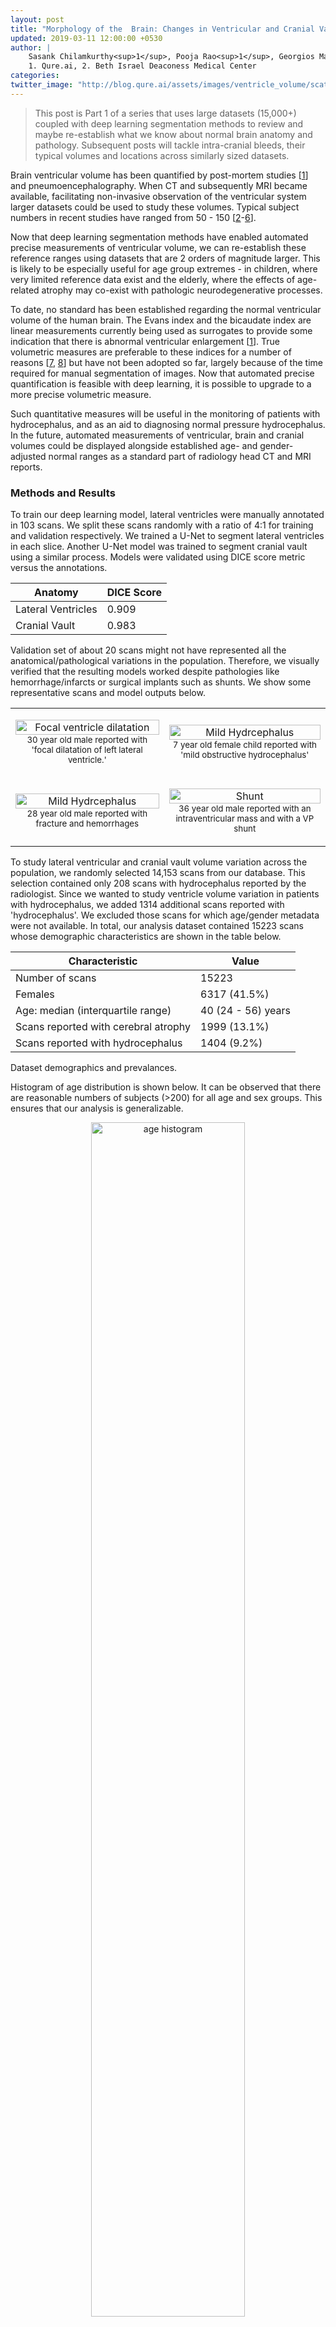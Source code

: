 ```yaml
---
layout: post
title: "Morphology of the  Brain: Changes in Ventricular and Cranial Vault Volumes in 15000 subjects with Aging and Hydrocephalus"
updated: 2019-03-11 12:00:00 +0530
author: |
    Sasank Chilamkurthy<sup>1</sup>, Pooja Rao<sup>1</sup>, Georgios Maragkos<sup>2</sup>, Ajith Thomas<sup>2</sup> <br />
    1. Qure.ai, 2. Beth Israel Deaconess Medical Center
categories:
twitter_image: "http://blog.qure.ai/assets/images/ventricle_volume/scatter.png"
---
```


> This post is Part 1 of a series that uses large datasets (15,000+) coupled with deep learning segmentation methods to review and maybe re-establish what we know about normal brain anatomy and pathology. Subsequent posts will tackle intra-cranial bleeds, their typical volumes and locations across similarly sized datasets.

Brain ventricular volume has been quantified by post-mortem studies [[1](#1)] and pneumoencephalography. When CT and subsequently MRI became available, facilitating non-invasive observation of the ventricular system larger datasets could be used to study these volumes. Typical subject numbers in recent studies have ranged from 50 - 150 [[2](#2)-[6](#6)].

Now that deep learning segmentation methods have enabled automated precise measurements of ventricular volume, we can re-establish these reference ranges using datasets that are 2 orders of magnitude larger. This is likely to be especially useful for age group extremes - in children, where very limited reference data exist and the elderly, where the effects of age-related atrophy may co-exist with pathologic neurodegenerative processes.

To date, no standard has been established regarding the normal ventricular volume of the human brain. The Evans index and the bicaudate index are linear measurements currently being used as surrogates to provide some indication that there is abnormal ventricular enlargement [[1](#1)]. True volumetric measures are preferable to these indices for a number of reasons [[7](#7), [8](#8)] but have not been adopted so far, largely because of the time required for manual segmentation of images. Now that automated precise quantification is feasible with deep learning, it is possible to upgrade to a more precise volumetric measure.

Such quantitative measures will be useful in the monitoring of patients with hydrocephalus, and as an aid to diagnosing normal pressure hydrocephalus. In the future, automated measurements of ventricular, brain and cranial volumes could be displayed alongside established age- and gender-adjusted normal ranges as a standard part of radiology head CT and MRI reports.

### Methods and Results

To train our deep learning model, lateral ventricles were manually annotated in 103 scans. We split these scans randomly with a ratio of 4:1 for training and validation respectively. We trained a U-Net to segment lateral ventricles in each slice. Another U-Net model was trained to segment cranial vault using a similar process. Models were validated using DICE score metric versus the annotations.

<table style="width:100%">
<thead>
<th>Anatomy</th>
<th>DICE Score</th>
</thead>
<tr>
    <td>Lateral Ventricles</td>
    <td>0.909</td>
</tr>
<tr>
    <td>Cranial Vault</td>
    <td>0.983</td>
</tr>

</table>


Validation set of about 20 scans might not have represented all the anatomical/pathological variations in the population. Therefore, we visually verified that the resulting models worked despite pathologies like hemorrhage/infarcts or surgical implants such as shunts. We show some representative scans and model outputs below.


<table style="width:100%">
<tr>
    <td>
        <p align="center">
            <img width='100%' src="/assets/images/ventricle_volume/focal_dilation.png" alt="Focal ventricle dilatation">
            <br>
            <small>30 year old male reported with 'focal dilatation of left lateral ventricle.'</small>
        </p>
    </td>
    <td>
        <p align="center">
            <img width='100%' src="/assets/images/ventricle_volume/mild_hydrocephalus.png" alt="Mild Hydrcephalus">
            <br>
            <small>7 year old female child reported with 'mild obstructive hydrocephalus'</small>
        </p>
    </td>
</tr>

<tr>
    <td>
        <p align="center">
            <img width='100%' src="/assets/images/ventricle_volume/hemorrhage.png" alt="Mild Hydrcephalus">
            <br>
            <small>28 year old male reported with fracture and hemorrhages</small>
        </p>
    </td>
    <td>
        <p align="center">
            <img width='100%' src="/assets/images/ventricle_volume/shunt.png" alt="Shunt">
            <br>
            <small>36 year old male reported with an intraventricular mass and with a VP shunt</small>
        </p>
    </td>
</tr>
</table>

To study lateral ventricular and cranial vault volume variation across the population, we randomly selected 14,153 scans from our database. This selection contained only 208 scans with hydrocephalus reported by the radiologist. Since we wanted to study ventricle volume variation in patients with hydrocephalus, we added 1314 additional scans reported with 'hydrocephalus'. We excluded those scans for which age/gender metadata were not available.
In total, our analysis dataset contained 15223 scans whose demographic characteristics are shown in the table below.

<table class="table">
    <thead>
        <th>Characteristic</th>
        <th>Value</th>
    </thead>
    <tr>
        <td>Number of scans</td>
        <td>15223</td>
    </tr>
    <tr>
        <td>Females</td>
        <td>6317 (41.5%)</td>
    </tr>
    <tr>
        <td>Age: median (interquartile range) </td>
        <td>40 (24 - 56) years</td>
    </tr>
    <tr>
        <td>Scans reported with cerebral atrophy</td>
        <td>1999 (13.1%)</td>
    </tr>
    <tr>
        <td>Scans reported with hydrocephalus</td>
        <td>1404 (9.2%)</td>
    </tr>
</table>

<p class="caption">Dataset demographics and prevalances.</p>

Histogram of age distribution is shown below. It can be observed that there are reasonable numbers of subjects (>200) for all age and sex groups. This ensures that our analysis is generalizable.

<center>
<img width='70%' src="/assets/images/ventricle_volume/age_hist.svg" alt="age histogram">
</center>

We ran the trained deep learning models and measured lateral ventricular and cranial vault volumes for each of the 15223 scans in our database. Below is the scatter plot of all the analyzed scans.

<img width='100%' src="/assets/images/ventricle_volume/scatter.png" alt="Scatter plot">

In this scatter plot, x-axis is the lateral ventricular volume while y-axis is cranial vault volume.  Patients with atrophy were circled with marked orange and while scans with hydrocephalus were marked with green. Patients with atrophy were on the right to the majority of the individuals, indicating larger ventricles in these subjects. Patients with hydrocephalus move to the extreme right with ventricular volumes even higher than those with atrophy.

To make this relationship clearer, we have plotted distribution of ventricular volume for patients without hydrocephalus or atrophy and patients with one of these.

<img width='100%' src="/assets/images/ventricle_volume/distribution.svg" alt="ventricular volume distribution">
<br>

Interestingly, hydrocephalus distribution has a very long tail while distribution of patients with neither hydrocephalus nor atrophy has a narrower peak.

Next, let us observe cranial vault volume variation with age and sex. Bands around solid lines indicate interquartile range of cranial vault volume of the particular group.

<img width='100%' src="/assets/images/ventricle_volume/bm_volume_vs_age.svg" alt="cranial vault volume variation">

An obvious feature of this plot is that the cranial vault increases in size until age of 10-20 after which it plateaus. The cranial vault of males is approximately 13% larger than that of females. Another interesting point is that the cranial vault in males will grow until the age group of 15-20 while in the female group it stabilizes at ages of 10-15.


Now, let's plot variation of lateral ventricles with age and sex. As before, bands indicate interquartile range for a particular age group.

<img width='100%' src="/assets/images/ventricle_volume/lv_volume_vs_age.svg" alt="lateral ventricular volume variation">

This plot shows that ventricles grow in size as one ages. This may be explained by the fact that brain naturally atrophies with age, leading to relative enlargement of the ventricles. This information can be used as normal range of ventricle volume for a particular age in a defined gender. Ventricle volume outside this normal range can be indicative of hydrocephalus or a neurodegenerative disease.

While the above plot showed variation of lateral ventricle volumes across age and sex, it might be easier to visualize relative proportion of lateral ventricles compared to cranial vault volume. This also has a normalizing effect across sexes; difference in ventricular volumes between sexes might be due to difference in cranial vault sizes.

<img width='100%' src="/assets/images/ventricle_volume/relative_lvv_volume_vs_age.svg" alt="relative lateral ventricular volume variation">

This plot looks similar to the plot before, with the ratio of the ventricular volume to the cranial vault increasing with age. Until the age of 30-35, males and females have relatively similar ventricular volumes. After that age, however, males tend to larger relative ventricular size compared to females. This is in line with prior research which found that males are more susceptible to atrophy than females[[10](#10)].


We can incorporate all this analysis into our automated report. For example, following is the CT scan of an 80 year old patient with a hemorrhage and our automated report.

<center>
<div style="align: center" id='example'>
</div>
</center>
<p class="caption">CT scan of a 75 Y/M patient. <br>Use scroll bar on the right to scroll through slices.</p>

<pre>
qER Analysis Report
===================

Patient ID: KSA18458
Patient Age: 75Y
Patient Sex: M

Preliminary Findings by Automated Analysis:

- Infarct of 0.86 ml in left occipital region.
- <b>Dilated lateral ventricles.
  This might indicate neurodegenerative disease/hydrocephalus.
  Lateral ventricular volume = 88 ml.
  Interquartile range for male >=75Y patients is 28 - 54 ml.</b>

This is a report of preliminary findings by automated analysis.
Other significant abnormalities may be present.
Please refer to final report.
</pre>

<p class="caption">Our auto generated report. Added text is indicated in bold.</p>

### Discussion

The question of how to establish the ground truth for these measurements still remains to be answered. For this study, we use DICE scores versus manually outlined ventricles as an indicator of segmentation accuracy. Ventricle volumes annotated slice-wise by experts are an insufficient gold-standard not only because of scale, but also because of the lack of precision. The most likely places where these algorithms are likely to fail (and therefore need more testing) are anatomical variants and pathology that might alter the structure of the ventricles. We have tested some common co-occurring pathologies (hemorrhage), but it would be interesting to see how well the method performs on scans with congenital anomalies and other conditions such as subarachnoid cysts (which caused an earlier machine-learning-based algorithm to fail [[9](#9)]).


- Recording ventricular volume on reports is a good idea for future reference and monitor ventricular size in individuals with varying pathologies such as traumatic brain injury and colloid cysts of the third ventricle.
- It provides an objective measure to follow ventricular volumes in patients who have had shunts and can help in identifying shunt failure.
- Establishing the accuracy of these automated segmentation methods algorithms also paves the way for more nuanced neuroradiology research on a scale that was not previously possible.
- One can use the data in relation to the cerebral volume and age to define hydrocephalus, atrophy and normal pressure hydrocephalus.



### References
1. <a name="1"></a>EVANS, WILLIAM A. "[An encephalographic ratio for estimating ventricular enlargement and cerebral atrophy](https://jamanetwork.com/journals/archneurpsyc/article-abstract/649255)." Archives of Neurology & Psychiatry 47.6 (1942): 931-937.
2. <a name="2"></a>Matsumae, Mitsunori, et al. "[Age-related changes in intracranial compartment volumes in normal adults assessed by magnetic resonance imaging.](https://s3.amazonaws.com/academia.edu.documents/39907465/Age-related_changes_in_intracranial_comp20151111-24390-w6hyxp.pdf?AWSAccessKeyId=AKIAIWOWYYGZ2Y53UL3A&Expires=1547126908&Signature=LFp5zuldCmlyiy3QhkA%2Ba0U1q1c%3D&response-content-disposition=inline%3B%20filename%3DAge-related_changes_in_intracranial_comp.pdf)" Journal of neurosurgery 84.6 (1996): 982-991.
3. <a name="3"></a>Scahill, Rachael I., et al. "[A longitudinal study of brain volume changes in normal aging using serial registered magnetic resonance imaging.](https://jamanetwork.com/journals/jamaneurology/fullarticle/784396)" Archives of neurology 60.7 (2003): 989-994.
4. <a name="4"></a>Hanson, J., B. Levander, and B. Liliequist. "[Size of the intracerebral ventricles as measured with computer tomography, encephalography and echoventriculography.](https://www.ncbi.nlm.nih.gov/pubmed/782172)" Acta Radiologica. Diagnosis 16.346_suppl (1975): 98-106.
5. <a name="5"></a>Gyldensted, C. "[Measurements of the normal ventricular system and hemispheric sulci of 100 adults with computed tomography.](https://www.ncbi.nlm.nih.gov/pubmed/304535)" Neuroradiology 14.4 (1977): 183-192.
6. <a name="6"></a>Haug, G. "[Age and sex dependence of the size of normal ventricles on computed tomography.](https://www.ncbi.nlm.nih.gov/pubmed/304536)" Neuroradiology 14.4 (1977): 201-204.
7. <a name="7"></a>Toma, Ahmed K., et al. "[Evans' index revisited: the need for an alternative in normal pressure hydrocephalus.](https://academic.oup.com/neurosurgery/article-abstract/68/4/939/2599368)" Neurosurgery 68.4 (2011): 939-944.
8. <a name="8"></a>Ambarki, Khalid, et al. "[Brain ventricular size in healthy elderly: comparison between Evans index and volume measurement.](https://academic.oup.com/neurosurgery/article-abstract/67/1/94/2556570)" Neurosurgery 67.1 (2010): 94-99.
9. <a name="9"></a>Yepes-Calderon, Fernando, Marvin D. Nelson, and J. Gordon McComb. "[Automatically measuring brain ventricular volume within PACS using artificial intelligence.](https://journals.plos.org/plosone/article?id=10.1371/journal.pone.0193152)" PloS one 13.3 (2018): e0193152.
10. <a name="10"></a>Gur, Ruben C., et al. "[Gender differences in age effect on brain atrophy measured by magnetic resonance imaging.](http://www.pnas.org/content/pnas/88/7/2845.full.pdf)" Proceedings of the National Academy of Sciences 88.7 (1991): 2845-2849.

<script src="https://ajax.googleapis.com/ajax/libs/jquery/3.3.1/jquery.min.js"></script>
<script src="https://cdnjs.cloudflare.com/ajax/libs/Chart.js/2.7.2/Chart.bundle.min.js"></script>
<script type="text/javascript" src="/assets/js/ImageStack.js"></script>
<script type="text/javascript">
    var imageList = getImageList('/assets/images/ventricle_volume/example/', 27);
    var stack = new ImageStack({
    images: imageList,
    height: '20rem',
    width: '20rem'
    });
    $('#example').append(stack);

</script>

<style type="text/css">
    /*Scroll Stuff*/
    .custom-scroll{
      float: none;
      margin: 0 auto;
    }

    .custom-scroll::-webkit-scrollbar-track
    {
      -webkit-box-shadow: inset 0 0 6px rgba(0,0,0,0.3);
      border-radius: 5px;
      background-color: #F5F5F5;
    }

    .custom-scroll::-webkit-scrollbar
    {
      width: 12px;
      background-color: #F5F5F5;
    }

    .custom-scroll::-webkit-scrollbar-thumb
    {
      border-radius: 5px;
      -webkit-box-shadow: inset 0 0 6px rgba(0,0,0,.3);
      background-color: #464646;
    }

    td{
        word-wrap: break-word;
        hyphens: auto;
    }
</style>
